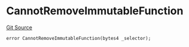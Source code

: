 # CannotRemoveImmutableFunction
[Git Source](https://github.com/thrackle-io/rules-protocol/blob/4e5c0bf97c314267dd6acccac5053bfaa6859607/src/diamond/core/DiamondCut/DiamondCutLib.sol)


```solidity
error CannotRemoveImmutableFunction(bytes4 _selector);
```

